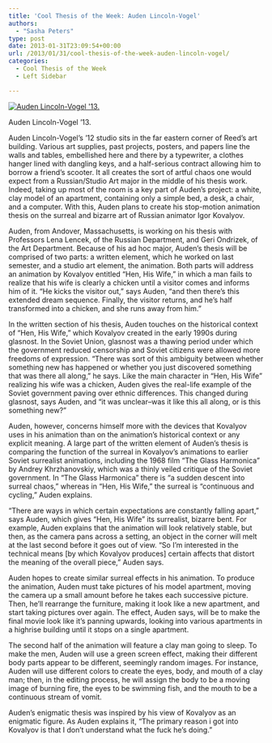 ```yaml
---
title: 'Cool Thesis of the Week: Auden Lincoln-Vogel'
authors: 
  - "Sasha Peters"
type: post
date: 2013-01-31T23:09:54+00:00
url: /2013/01/31/cool-thesis-of-the-week-auden-lincoln-vogel/
categories:
  - Cool Thesis of the Week
  - Left Sidebar

---
```

<div id="attachment_1998" style="width: 310px" class="wp-caption alignright">
  <a href="http://www.reedquest.org/2013/01/cool-thesis-of-the-week-auden-lincoln-vogel/auden-cool-thesis/" rel="attachment wp-att-1998"><img class="size-medium wp-image-1998" alt="Auden Lincoln-Vogel '13." src="https://i1.wp.com/www.reedquest.org/wp-content/uploads/2013/01/Auden-Cool-Thesis-300x200.jpg?resize=300%2C200" data-recalc-dims="1" /></a>
  
  <p class="wp-caption-text">
    Auden Lincoln-Vogel &#8217;13.
  </p>
</div>

Auden Lincoln-Vogel’s &#8217;12 studio sits in the far eastern corner of Reed&#8217;s art building. Various art supplies, past projects, posters, and papers line the walls and tables, embellished here and there by a typewriter, a clothes hanger lined with dangling keys, and a half-serious contract allowing him to borrow a friend&#8217;s scooter. It all creates the sort of artful chaos one would expect from a Russian/Studio Art major in the middle of his thesis work. Indeed, taking up most of the room is a key part of Auden&#8217;s project: a white, clay model of an apartment, containing only a simple bed, a desk, a chair, and a computer. With this, Auden plans to create his stop-motion animation thesis on the surreal and bizarre art of Russian animator Igor Kovalyov.

Auden, from Andover, Massachusetts, is working on his thesis with Professors Lena Lencek, of the Russian Department, and Geri Ondrizek, of the Art Department. Because of his ad hoc major, Auden&#8217;s thesis will be comprised of two parts: a written element, which he worked on last semester, and a studio art element, the animation. Both parts will address an animation by Kovalyov entitled &#8220;Hen, His Wife,&#8221; in which a man fails to realize that his wife is clearly a chicken until a visitor comes and informs him of it. &#8220;He kicks the visitor out,&#8221; says Auden, &#8220;and then there&#8217;s this extended dream sequence. Finally, the visitor returns, and he&#8217;s half transformed into a chicken, and she runs away from him.&#8221;

In the written section of his thesis, Auden touches on the historical context of &#8220;Hen, His Wife,&#8221; which Kovalyov created in the early 1990s during glasnost. In the Soviet Union, glasnost was a thawing period under which the government reduced censorship and Soviet citizens were allowed more freedoms of expression. &#8220;There was sort of this ambiguity between whether something new has happened or whether you just discovered something that was there all along,&#8221; he says. Like the main character in &#8220;Hen, His Wife&#8221; realizing his wife was a chicken, Auden gives the real-life example of the Soviet government paving over ethnic differences. This changed during glasnost, says Auden, and &#8220;it was unclear–was it like this all along, or is this something new?&#8221;

Auden, however, concerns himself more with the devices that Kovalyov uses in his animation than on the animation&#8217;s historical context or any explicit meaning. A large part of the written element of Auden&#8217;s thesis is comparing the function of the surreal in Kovalyov&#8217;s animations to earlier Soviet surrealist animations, including the 1968 film &#8220;The Glass Harmonica&#8221; by Andrey Khrzhanovskiy, which was a thinly veiled critique of the Soviet government. In &#8220;The Glass Harmonica&#8221; there is &#8220;a sudden descent into surreal chaos,&#8221; whereas in &#8220;Hen, His Wife,&#8221; the surreal is &#8220;continuous and cycling,&#8221; Auden explains.

&#8220;There are ways in which certain expectations are constantly falling apart,&#8221; says Auden, which gives &#8220;Hen, His Wife&#8221; its surrealist, bizarre bent. For example, Auden explains that the animation will look relatively stable, but then, as the camera pans across a setting, an object in the corner will melt at the last second before it goes out of view. &#8220;So I&#8217;m interested in the technical means [by which Kovalyov produces] certain affects that distort the meaning of the overall piece,&#8221; Auden says.

Auden hopes to create similar surreal effects in his animation. To produce the animation, Auden must take pictures of his model apartment, moving the camera up a small amount before he takes each successive picture. Then, he&#8217;ll rearrange the furniture, making it look like a new apartment, and start taking pictures over again. The effect, Auden says, will be to make the final movie look like it&#8217;s panning upwards, looking into various apartments in a highrise building until it stops on a single apartment.

The second half of the animation will feature a clay man going to sleep. To make the men, Auden will use a green screen effect, making their different body parts appear to be different, seemingly random images. For instance, Auden will use different colors to create the eyes, body, and mouth of a clay man; then, in the editing process, he will assign the body to be a moving image of burning fire, the eyes to be swimming fish, and the mouth to be a continuous stream of vomit.

Auden&#8217;s enigmatic thesis was inspired by his view of Kovalyov as an enigmatic figure. As Auden explains it, &#8220;The primary reason i got into Kovalyov is that I don&#8217;t understand what the fuck he’s doing.&#8221;